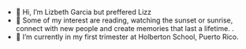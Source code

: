 - 👋 Hi, I’m Lizbeth Garcia but preffered Lizz
- 👀 Some of my interest are reading, watching the sunset or sunrise, connect with new people and create memories that last a lifetime. .
- 🌱 I’m currently in my first trimester at Holberton School, Puerto Rico.

<!---
Lizz3108/Lizz3108 is a ✨ special ✨ repository because its `README.md` (this file) appears on your GitHub profile.
You can click the Preview link to take a look at your changes.
--->
